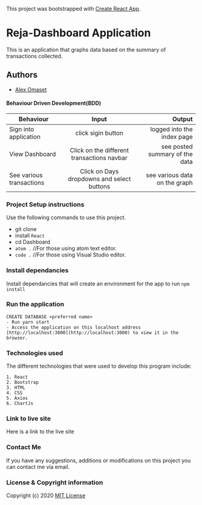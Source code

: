 This project was bootstrapped with [Create React App](https://github.com/facebook/create-react-app).


# Reja-Dashboard Application
This is an application that graphs data based on the summary of transactions collected.

## Authors
* [Alex Omaset](https://github.com/alexomaset/)


#### Behaviour Driven Development(BDD)
| Behaviour  |    Input      | Output |
|----------|:-------------:|------:|
| Sign into application | click sigin button | logged into the index page |
| View Dashboard | Click on the different transactions navbar  | see posted summary of the data|
| See various transactions | Click on Days dropdowns and select buttons | see various data on the graph  |



### Project Setup instructions
Use the following commands to use this project.
- git clone 
- install `React`
- cd Dashboard
- `atom .`  //For those using atom text editor.
- `code .`  //For those using Visual Studio editor.

### Install dependancies
Install dependancies that will create an environment for the app to run `npm install`

### Run the application
```
CREATE DATABASE <preferred name>
- Run yarn start
- Access the application on this localhost address  [http://localhost:3000](http://localhost:3000) to view it in the browser.

```
### Technologies used
The different technologies that were used to develop this program include:
```
1. React 
2. Bootstrap
3. HTML
4. CSS
5. Axios
6. ChartJs

```

### Link to live site
Here is a link to the live site 

### Contact Me
If you have any suggestions, additions or modifications on this project you can contact me via email.
### License  & Copyright information
Copyright (c) 2020
[MIT License](./LICENSE)